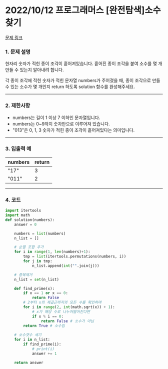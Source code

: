 # 2022/10/12 프로그래머스 [완전탐색]소수 찾기

[문제 링크](https://school.programmers.co.kr/learn/courses/30/lessons/42839)

### **1. 문제 설명**

한자리 숫자가 적힌 종이 조각이 흩어져있습니다. 흩어진 종이 조각을 붙여 소수를 몇 개 만들 수 있는지 알아내려 합니다.

각 종이 조각에 적힌 숫자가 적힌 문자열 numbers가 주어졌을 때, 종이 조각으로 만들 수 있는 소수가 몇 개인지 return 하도록 solution 함수를 완성해주세요.

---

### **2. 제한사항**

- numbers는 길이 1 이상 7 이하인 문자열입니다.
- numbers는 0~9까지 숫자만으로 이루어져 있습니다.
- "013"은 0, 1, 3 숫자가 적힌 종이 조각이 흩어져있다는 의미입니다.

---

### **3. 입출력 예**

| numbers | return |
| --- | --- |
| "17" | 3 |
| "011" | 2 |

---

### 4. 코드

```python
import itertools
import math
def solution(numbers):
    answer = 0

    numbers = list(numbers)
    n_list = []

    # 순열 조합 추가
    for i in range(1, len(numbers)+1):
        tmp = list(itertools.permutations(numbers, i))
        for j in tmp:
            n_list.append(int("".join(j)))

    # 중복제거
    n_list = set(n_list)

    def find_prime(x):
        if x == 1 or x == 0:
            return False
        # 2부터 x의 제곱근까지의 모든 수를 확인하며
        for i in range(2, int(math.sqrt(x)) + 1):
            # x가 해당 수로 나누어떨어진다면
            if x % i == 0:
                return False # 소수가 아님
        return True # 소수임
    
    # 소수갯수 세기
    for i in n_list:
        if find_prime(i):
            # print(i)
            answer += 1

    return answer
```